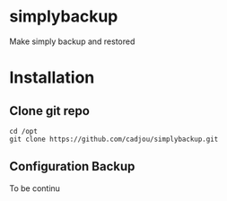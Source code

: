 # simplybackup
Make simply backup and restored

# Installation
## Clone git repo
```
cd /opt
git clone https://github.com/cadjou/simplybackup.git
```
## Configuration Backup

To be continu